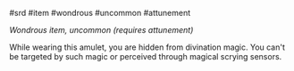  #srd #item #wondrous #uncommon #attunement 

*Wondrous item, uncommon (requires attunement)*

While wearing this amulet, you are hidden from divination magic. You can't be targeted by such magic or perceived through magical scrying sensors.
